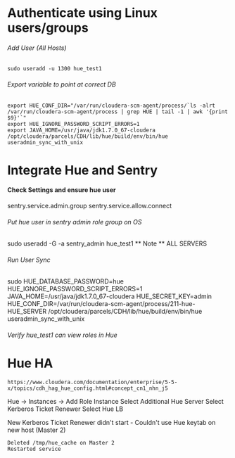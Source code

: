 # Authenticate using Linux users/groups
###### Add User (All Hosts)
```
sudo useradd -u 1300 hue_test1 
```
###### Export variable to point at correct DB
```
export HUE_CONF_DIR="/var/run/cloudera-scm-agent/process/`ls -alrt /var/run/cloudera-scm-agent/process | grep HUE | tail -1 | awk '{print $9}'`"
export HUE_IGNORE_PASSWORD_SCRIPT_ERRORS=1  
export JAVA_HOME=/usr/java/jdk1.7.0_67-cloudera 
/opt/cloudera/parcels/CDH/lib/hue/build/env/bin/hue useradmin_sync_with_unix
```
# Integrate Hue and Sentry
#### Check Settings and ensure hue user
sentry.service.admin.group
sentry.service.allow.connect

###### Put hue user in sentry admin role group on OS
sudo useradd -G -a sentry_admin hue_test1
** Note ** 
ALL SERVERS

###### Run User Sync
sudo HUE_DATABASE_PASSWORD=hue HUE_IGNORE_PASSWORD_SCRIPT_ERRORS=1  JAVA_HOME=/usr/java/jdk1.7.0_67-cloudera HUE_SECRET_KEY=admin HUE_CONF_DIR=/var/run/cloudera-scm-agent/process/211-hue-HUE_SERVER /opt/cloudera/parcels/CDH/lib/hue/build/env/bin/hue useradmin_sync_with_unix

###### Verify hue_test1 can view roles in Hue
# Hue HA
```
https://www.cloudera.com/documentation/enterprise/5-5-x/topics/cdh_hag_hue_config.html#concept_cn1_nhn_j5
```
Hue -> Instances -> Add Role Instance
Select Additional Hue Server
Select Kerberos Ticket Renewer
Select Hue LB

New Kerberos Ticket Renewer didn't start
	- Couldn't use Hue keytab on new host (Master 2)
```
Deleted /tmp/hue_cache on Master 2
Restarted service